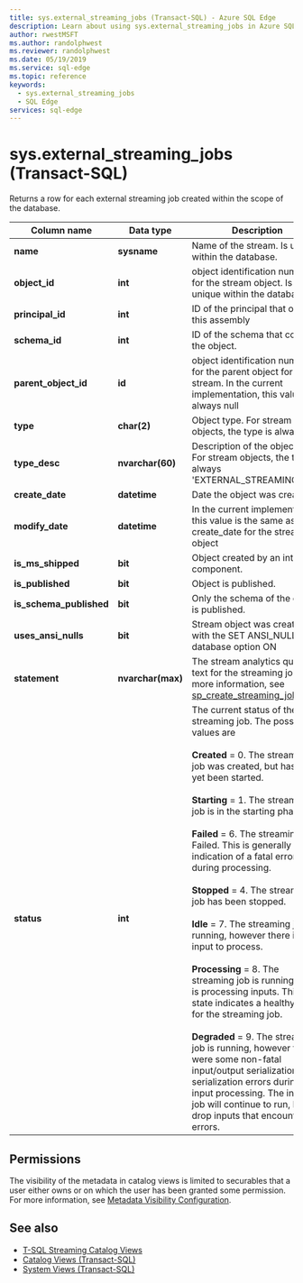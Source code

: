 ```yaml
---
title: sys.external_streaming_jobs (Transact-SQL) - Azure SQL Edge
description: Learn about using sys.external_streaming_jobs in Azure SQL Edge
author: rwestMSFT
ms.author: randolphwest
ms.reviewer: randolphwest
ms.date: 05/19/2019
ms.service: sql-edge
ms.topic: reference
keywords:
  - sys.external_streaming_jobs
  - SQL Edge
services: sql-edge
---
```


# sys.external_streaming_jobs (Transact-SQL)

Returns a row for each external streaming job created within the scope of the database.

|Column name|Data type|Description|  
|-----------------|---------------|-----------------|
|**name**|**sysname**|Name of the stream. Is unique within the database.|
|**object_id**|**int**|object identification number for the stream object. Is unique within the database.|
|**principal_id**|**int**|ID of the principal that owns this assembly|
|**schema_id**|**int**| ID of the schema that contains the object.|
|**parent_object_id**|**id**| object identification number for the parent object for this stream. In the current implementation, this value is always null|
|**type**|**char(2)**|Object type. For stream objects, the type is always 'EJ'|
|**type_desc**|**nvarchar(60)**| Description of the object type. For stream objects, the type is always 'EXTERNAL_STREAMING_JOB'|
|**create_date**|**datetime**| Date the object was created.|
|**modify_date**|**datetime**| In the current implementation, this value is the same as the create_date for the stream object |
|**is_ms_shipped**|**bit**| Object created by an internal component.|  
|**is_published**|**bit**| Object is published.|  
|**is_schema_published**|**bit**|Only the schema of the object is published.|
|**uses_ansi_nulls**|**bit**| Stream object was created with the SET ANSI_NULLS database option ON|
|**statement**|**nvarchar(max)**| The stream analytics query text for the streaming job. For more information, see [sp_create_streaming_job](overview.md) |
|**status**|**int**| The current status of the streaming job. The possible values are <br /><br /> **Created** = 0. The streaming job was created, but has not yet been started. <br /><br /> **Starting** = 1. The streaming job is in the starting phase. <br /><br /> **Failed** = 6. The streaming job Failed. This is generally an indication of a fatal error during processing. <br /><br /> **Stopped** = 4. The streaming job has been stopped. <br /><br /> **Idle** = 7. The streaming job is running, however there is no input to process. <br /><br /> **Processing** = 8. The streaming job is running, and is processing inputs. This state indicates a healthy state for the streaming job. <br /><br /> **Degraded** = 9. The streaming job is running, however there were some non-fatal input/output serialization/de-serialization errors during input processing. The input job will continue to run, but will drop inputs that encounter errors.|

## Permissions

The visibility of the metadata in catalog views is limited to securables that a user either owns or on which the user has been granted some permission. For more information, see [Metadata Visibility Configuration](/sql/relational-databases/security/metadata-visibility-configuration/).

## See also

- [T-SQL Streaming Catalog Views](overview.md)
- [Catalog Views (Transact-SQL)](/sql/relational-databases/system-catalog-views/catalog-views-transact-sql/)
- [System Views (Transact-SQL)](/sql/t-sql/language-reference/)

